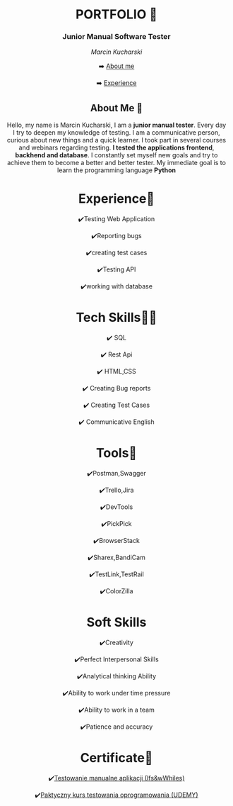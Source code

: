 <html>
<header>
 <h1>PORTFOLIO 📖</h1>
  <h3>Junior Manual Software Tester</h3>
 
<i> Marcin Kucharski </I>
  <body>

 ➡️ [About me](#aboutme)

 ➡️ [Experience](#experience)
    <h2><a name="aboutme">About Me 🌝</a></h2>
    <p>Hello, my name is Marcin Kucharski, I am a <b>junior manual tester</b>. Every day I try to deepen my knowledge of testing. I am a communicative person, curious about new things and a quick learner. I took part in several courses and webinars regarding testing. <b>I tested the applications frontend</b>,<b> backhend and database</b>. I constantly set myself new goals and try to achieve them to become a better and better tester. My immediate goal is to learn the programming language <b>Python</b></p>

   <h1><a name="experience">Experience🧪</a></h1>
   
   ✔️Testing Web Application
   
   ✔️Reporting bugs
   
   ✔️creating test cases
   
   ✔️Testing API
   
   ✔️working with database

   <h1>Tech Skills👨‍💻</h1>

✔️ SQL

✔️ Rest Api

✔️ HTML,CSS

✔️ Creating Bug reports

✔️ Creating Test Cases

✔️ Communicative English

   <h1>Tools📑</h1>

   ✔️Postman,Swagger
   
   ✔️Trello,Jira
   
   ✔️DevTools
   
   ✔️PickPick
   
   ✔️BrowserStack
   
   ✔️Sharex,BandiCam
   
   ✔️TestLink,TestRail
   
   ✔️ColorZilla

   <h1>Soft Skills</h1>

   ✔️Creativity
   
   ✔️Perfect Interpersonal Skills
   
   ✔️Analytical thinking Ability
   
   ✔️Ability to work under time pressure
   
   ✔️Ability to work in a team
   
   ✔️Patience and accuracy

   <h1>Certificate🥇</h1>

   ✔️[Testowanie manualne aplikacji (Ifs&wWhiles)](https://drive.google.com/file/d/1X5BCuQFFJ3sa16P5GtDIQe73cP9jjSAA/view?usp=drive_link)
   
   ✔️[Paktyczny kurs testowania oprogramowania (UDEMY)](https://drive.google.com/file/d/18-KkGmjVAnriteQYP0zch1mt-Qq1sf_n/view?usp=drive_link)
 

  </body> 
</html>
